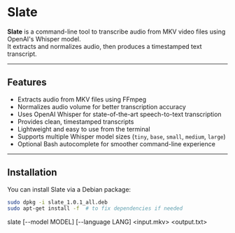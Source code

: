 # Slate

**Slate** is a command-line tool to transcribe audio from MKV video files using OpenAI's Whisper model.  
It extracts and normalizes audio, then produces a timestamped text transcript.

---

## Features

- Extracts audio from MKV files using FFmpeg  
- Normalizes audio volume for better transcription accuracy  
- Uses OpenAI Whisper for state-of-the-art speech-to-text transcription  
- Provides clean, timestamped transcripts  
- Lightweight and easy to use from the terminal  
- Supports multiple Whisper model sizes (`tiny`, `base`, `small`, `medium`, `large`)  
- Optional Bash autocomplete for smoother command-line experience  

---

## Installation

You can install Slate via a Debian package:

```bash
sudo dpkg -i slate_1.0.1_all.deb
sudo apt-get install -f  # to fix dependencies if needed
```
slate [--model MODEL] [--language LANG] <input.mkv> <output.txt>
